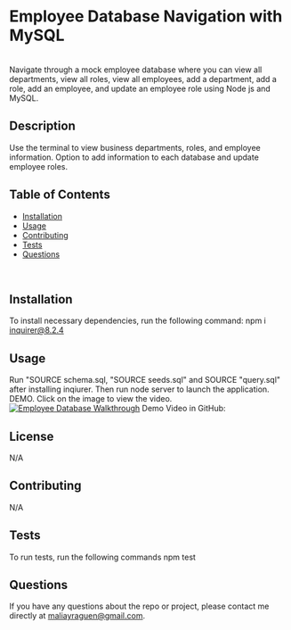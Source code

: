 # Employee Database Navigation with MySQL
<br>
Navigate through a mock employee database where you can view all departments, view all roles, view all employees, add a department, add a role, add an employee, and update an employee role using Node js and MySQL.

  ## Description
  Use the terminal to view business departments, roles, and employee information. Option to add information to each database and update employee roles.
  <br>
  
  ## Table of Contents
  * [Installation](#installation)
  * [Usage](#usage)
  * [Contributing](#contributing)
  * [Tests](#tests)
  * [Questions](#questions)
  <br>
  
  ## Installation
  To install necessary dependencies, run the following command:
  npm i inquirer@8.2.4
  <br>
  
  ## Usage
  Run "SOURCE schema.sql, "SOURCE seeds.sql" and SOURCE "query.sql" after installing inqiurer. Then run node server to launch the application.
  <br>
  DEMO. Click on the image to view the video.
  <br>
  [![Employee Database Walkthrough]({demo/videoScreenshot.png})]({https://drive.google.com/file/d/11BSi6KSTYtjIMowOZQAY1N_NKC7xxn4U/view} "Link to Google Drive Video")
  Demo Video in GitHub: 

  
  ## License
 N/A
  <br>
  
  ## Contributing
  N/A
  <br>

  ## Tests
  To run tests, run the following commands
  npm test
  <br>
  
  ## Questions
  If you have any questions about the repo or project, please contact me directly at maliayraguen@gmail.com.